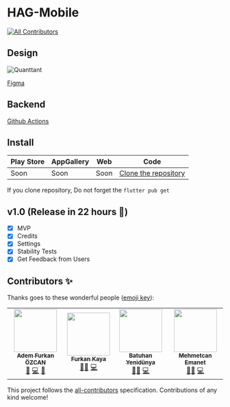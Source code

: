 # HAG-Mobile
<!-- ALL-CONTRIBUTORS-BADGE:START - Do not remove or modify this section -->
[![All Contributors](https://img.shields.io/badge/all_contributors-3-orange.svg?style=flat-square)](#contributors-)
<!-- ALL-CONTRIBUTORS-BADGE:END -->



## Design

![Quanttant](https://user-images.githubusercontent.com/23127261/104778522-87c8fa00-578e-11eb-8f4b-5b6f9bf7216d.png)

[Figma](https://www.figma.com/file/End98E0PyTxwL9LnLMGYXD/HAG?node-id=0%3A1)

## Backend

[Github Actions](https://github.com/Quanttant/HAG-Datalog.git)

## Install

|Play Store|AppGallery|Web|Code|
|--|--|--|--|
|Soon|Soon|Soon|[Clone the repository](https://github.com/Quanttant/HAG-Mobil.git)|

 If you clone repository, Do not forget the  `flutter pub get` 

## v1.0 (Release in 22 hours 💪) 
- [x] MVP
- [x] Credits
- [x] Settings
- [x] Stability Tests
- [x] Get Feedback from Users

## Contributors ✨

Thanks goes to these wonderful people ([emoji key](https://allcontributors.org/docs/en/emoji-key)):

<!-- ALL-CONTRIBUTORS-LIST:START - Do not remove or modify this section -->
<!-- prettier-ignore-start -->
<!-- markdownlint-disable -->
<table>
  <tr>
    <td align="center"><a href="https://ademfurkan.com/"><img src="https://avatars0.githubusercontent.com/u/21019611?v=4" width="100px;" alt=""/><br /><sub><b>Adem Furkan ÖZCAN</b></sub></a><br /><a href="#maintenance-Adem68" title="Maintenance">🚧</a> <a href="https://github.com/Quanttant/HAG-Mobil/commits?author=Adem68" title="Code">💻</a> <a href="#design-Adem68" title="Design">🎨</a></td>
    <td align="center"><a href="https://iamfurkan.com"><img src="https://avatars3.githubusercontent.com/u/23127261?v=4" width="100px;" alt=""/><br /><sub><b>Furkan Kaya</b></sub></a><br /><a href="#design-Wijt" title="Design">🎨</a><a href="#maintenance-Wijt" title="Maintenance">🚧</a>  <a href="https://github.com/Quanttant/HAG-Mobil/commits?author=Wijt" title="Code">💻</a></td>
    <td align="center"><a href="batuhanyenidunya.com"><img src="https://avatars2.githubusercontent.com/u/44680817?s=460&u=d5c8f9ef2f5ce5362d1527f08d62e54f3d27457e&v=4" width="100px;" alt=""/><br /><sub><b>Batuhan Yenidünya</b></sub></a><br /><a href="#design-batuhanyndny" title="Design">🎨</a><a href="#maintenance-batuhanyndny" title="Maintenance">🚧</a>  <a href="https://github.com/Quanttant/HAG-Mobil/commits?author=batuhanyndny" title="Code">💻</a></td>
    <td align="center"><a href="https://mehmetcanemanet.com/#/"><img src="https://avatars2.githubusercontent.com/u/44415149?s=460&u=54afb377d0f92cc53c85c2c09864417f5a9237bc&v=4" width="100px;" alt=""/><br /><sub><b>Mehmetcan Emanet</b></sub></a><br /><a href="#design-emanet" title="Design">🎨</a><a href="#maintenance-emanet" title="Maintenance">🚧</a>  <a href="https://github.com/Quanttant/HAG-Mobil/commits?author=emanet" title="Code">💻</a></td>
  </tr>
</table>

<!-- markdownlint-enable -->
<!-- prettier-ignore-end -->
<!-- ALL-CONTRIBUTORS-LIST:END -->

This project follows the [all-contributors](https://github.com/all-contributors/all-contributors) specification. Contributions of any kind welcome!